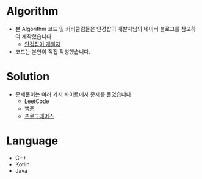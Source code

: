 # Algorithm
 * 본 Algorithm 코드 및 커리큘럼들은 안경잡이 개발자님의 네이버 블로그를 참고하여 제작했습니다.
    + [안경잡이 개발자](https://blog.naver.com/ndb796)
 * 코드는 본인이 직접 작성했습니다.

# Solution
 * 문제풀이는 여러 가지 사이트에서 문제를 풀었습니다.
    + [LeetCode](https://leetcode.com/)
    + [백준](https://www.acmicpc.net/)
    + [프로그래머스](https://programmers.co.kr/)
    
# Language
 * C++
 * Kotlin
 * Java
